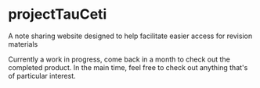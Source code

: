 # projectTauCeti
A note sharing website designed to help facilitate easier access for revision materials

Currently a work in progress, come back in a month to check out the completed product. In the main time, feel free to check out anything that's of particular interest. 
